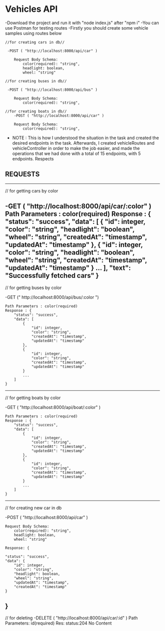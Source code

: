 # Vehicles API

-Download the project and run it with "node index.js" after "npm i"
-You can use Postman for testing routes
-Firstly you should create some vehicle samples using routes below
    
    //for creating cars in db//

     -POST ( "http://localhost:8000/api/car" )

        Request Body Schema:
            color(required): "string",
            headlight: boolean,
            wheel: "string"

    //for creating buses in db//

     -POST ( "http://localhost:8000/api/bus" )

        Request Body Schema:
            color(required): "string",

    //for creating boats in db//
        -POST ( "http://localhost:8000/api/car" )

        Request Body Schema:
            color(required): "string",
            
            
- NOTE : This is how I understood the situation in the task and created the desired endpoints in the task. Afterwards, I created vehicleRoutes and vehicleController in order to make the job easier, and made the operations that we had done with a total of 15 endpoints, with 5 endpoints. Respects
## REQUESTS
--------------------------------------------------------------
// for getting cars by color

-GET ( "http://localhost:8000/api/car/:color" )
    Path Parameters : color(required)
    Response : {
        "status": "success",
        "data": [
            {
                "id": integer,
                "color": "string",
                "headlight": "boolean",
                "wheel": "string",
                "createdAt": "timestamp",
                "updatedAt": "timestamp"
            },
            {
                "id": integer,
                "color": "string",
                "headlight": "boolean",
                "wheel": "string",
                "createdAt": "timestamp",
                "updatedAt": "timestamp"
            }
            ...
        ],
        "text": "Successfully fetched cars"
    }
--------------------------------------------------------------
// for getting buses by color

-GET (" http://localhost:8000/api/bus/:color ")

    Path Parameters : color(required)
    Response : {
        "status": "success",
        "data": [
            {
                "id": integer,
                "color": "string",
                "createdAt": "timestamp",
                "updatedAt": "timestamp"
            },
            {
                "id": integer,
                "color": "string",
                "createdAt": "timestamp",
                "updatedAt": "timestamp"
            }
            ...
        ]
    }
--------------------------------------------------------------
// for getting boats by color

-GET ( "http://localhost:8000/api/boat/:color" )

    Path Parameters : color(required)
    Response : {
        "status": "success",
        "data": [
            {
                "id": integer,
                "color": "string",
                "createdAt": "timestamp",
                "updatedAt": "timestamp"
            },
            {
                "id": integer,
                "color": "string",
                "createdAt": "timestamp",
                "updatedAt": "timestamp"
            }
            ...
        ]
    }
--------------------------------------------------------------
// for creating new car in db

-POST ( "http://localhost:8000/api/car" )

    Request Body Schema:
        color(required): "string",
        headlight: boolean,
        wheel: "string"

    Response: {

    "status": "success",
    "data": {
        "id": integer,
        "color": "string",
        "headlight": boolean,
        "wheel": "string",
        "updatedAt": "timestamp",
        "createdAt": "timestamp"
    }
}
--------------------------------------------------------------
// for deleting
-DELETE ( "http://localhost:8000/api/car/:id" )
    Path Parameters: id(required)
    Res: status:204 No Content

